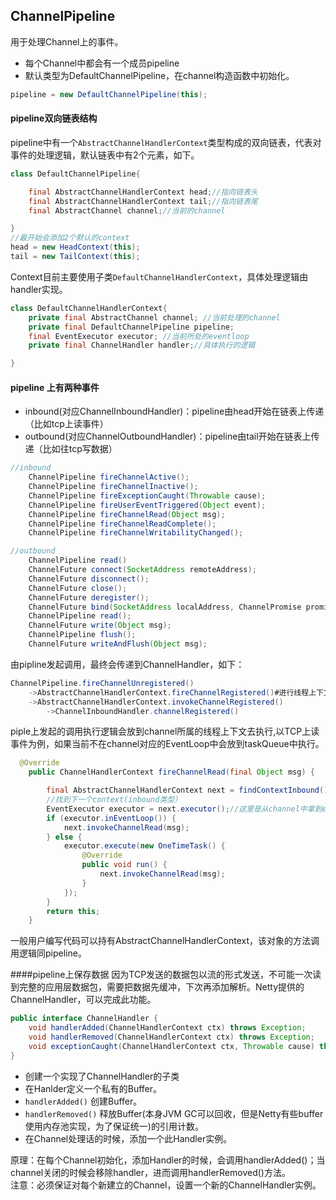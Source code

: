 ## ChannelPipeline

用于处理Channel上的事件。

* 每个Channel中都会有一个成员pipeline
* 默认类型为DefaultChannelPipeline，在channel构造函数中初始化。

```java
pipeline = new DefaultChannelPipeline(this);
```
#### pipeline双向链表结构        
pipeline中有一个`AbstractChannelHandlerContext`类型构成的双向链表，代表对事件的处理逻辑，默认链表中有2个元素，如下。

```java
class DefaultChannelPipeline{

    final AbstractChannelHandlerContext head;//指向链表头
    final AbstractChannelHandlerContext tail;//指向链表尾
    final AbstractChannel channel;//当前的channel

}
//最开始会添加2个默认的context
head = new HeadContext(this);
tail = new TailContext(this);

```
Context目前主要使用子类`DefaultChannelHandlerContext`，具体处理逻辑由handler实现。

```java
class DefaultChannelHandlerContext{
    private final AbstractChannel channel; //当前处理的channel
    private final DefaultChannelPipeline pipeline;
    final EventExecutor executor; //当前所处的eventloop
    private final ChannelHandler handler;//具体执行的逻辑

}
```


#### pipeline 上有两种事件

* inbound(对应ChannelInboundHandler)：pipeline由head开始在链表上传递（比如tcp上读事件）
* outbound(对应ChannelOutboundHandler)：pipeline由tail开始在链表上传递（比如往tcp写数据）

```java
//inbound
    ChannelPipeline fireChannelActive();
    ChannelPipeline fireChannelInactive();
    ChannelPipeline fireExceptionCaught(Throwable cause);
    ChannelPipeline fireUserEventTriggered(Object event);
    ChannelPipeline fireChannelRead(Object msg);
    ChannelPipeline fireChannelReadComplete();
    ChannelPipeline fireChannelWritabilityChanged();

//outbound
    ChannelPipeline read()
    ChannelFuture connect(SocketAddress remoteAddress);
    ChannelFuture disconnect();
    ChannelFuture close();
    ChannelFuture deregister();
    ChannelFuture bind(SocketAddress localAddress, ChannelPromise promise);
    ChannelPipeline read();
    ChannelFuture write(Object msg);
    ChannelPipeline flush();
    ChannelFuture writeAndFlush(Object msg);
```

由pipline发起调用，最终会传递到ChannelHandler，如下：

```java
ChannelPipeline.fireChannelUnregistered()
    ->AbstractChannelHandlerContext.fireChannelRegistered()#进行线程上下文判断
    ->AbstractChannelHandlerContext.invokeChannelRegistered()
        ->ChannelInboundHandler.channelRegistered()

```
piple上发起的调用执行逻辑会放到channel所属的线程上下文去执行,以TCP上读事件为例，如果当前不在channel对应的EventLoop中会放到taskQueue中执行。

```java
  @Override
    public ChannelHandlerContext fireChannelRead(final Object msg) {

        final AbstractChannelHandlerContext next = findContextInbound();
        //找到下一个context(inbound类型）
        EventExecutor executor = next.executor();//这里是从channel中拿到eventloop
        if (executor.inEventLoop()) {
            next.invokeChannelRead(msg);
        } else {
            executor.execute(new OneTimeTask() {
                @Override
                public void run() {
                    next.invokeChannelRead(msg);
                }
            });
        }
        return this;
    }
```

一般用户编写代码可以持有AbstractChannelHandlerContext，该对象的方法调用逻辑同pipeline。

####pipeline上保存数据
因为TCP发送的数据包以流的形式发送，不可能一次读到完整的应用层数据包，需要把数据先缓冲，下次再添加解析。Netty提供的ChannelHandler，可以完成此功能。
```java
public interface ChannelHandler {
    void handlerAdded(ChannelHandlerContext ctx) throws Exception;
    void handlerRemoved(ChannelHandlerContext ctx) throws Exception;
    void exceptionCaught(ChannelHandlerContext ctx, Throwable cause) throws Exception;
}

```
*   创建一个实现了ChannelHandler的子类
*   在Hanlder定义一个私有的Buffer。
*   `handlerAdded()`  创建Buffer。
*   `handlerRemoved()` 释放Buffer(本身JVM GC可以回收，但是Netty有些buffer使用内存池实现，为了保证统一)的引用计数。
*   在Channel处理话的时候，添加一个此Handler实例。

原理：在每个Channel初始化，添加Handler的时候，会调用handlerAdded()；当channel关闭的时候会移除handler，进而调用handlerRemoved()方法。   
注意：必须保证对每个新建立的Channel，设置一个新的ChannelHandler实例。
